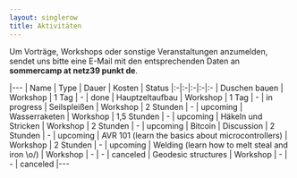 ```yaml
---
layout: singlerow
title: Aktivitäten
---
```


Um Vorträge, Workshops oder sonstige Veranstaltungen anzumelden, sendet uns bitte eine E-Mail mit den entsprechenden Daten an **sommercamp at netz39 punkt de**.

|---
| Name | Type | Dauer | Kosten | Status
|:-|:-|:-|:-|:-
| Duschen bauen | Workshop | 1 Tag | - | done
| Hauptzeltaufbau | Workshop | 1 Tag | - | in progress
| Seilspleißen | Workshop | 2 Stunden | - | upcoming
| Wasserraketen | Workshop | 1,5 Stunden | - | upcoming
| Häkeln und Stricken | Workshop | 2 Stunden | - | upcoming
| Bitcoin | Discussion | 2 Stunden | - | upcoming
| AVR 101 (learn the basics about microcontrollers) | Workshop | 2 Stunden | - | upcoming
| Welding (learn how to melt steal and iron \o/) | Workshop | - | - | canceled
| Geodesic structures | Workshop | - | - | canceled
|---
